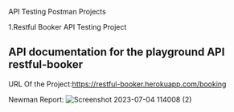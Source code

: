 API Testing Postman Projects

1.Restful Booker API Testing Project

 ## API documentation for the playground API restful-booker ##

 URL Of the Project:https://restful-booker.herokuapp.com/booking

Newman Report:
![Screenshot 2023-07-04 114008 (2)](https://github.com/MARSHUKA/API-Testing-Postman-Projects/assets/129719844/f896737f-dfb6-4a8a-967d-72ce5ea0fde3)








